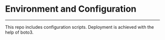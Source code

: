 # Environment and Configuration
---
This repo includes configuration scripts. Deployment is achieved with the help of boto3.
